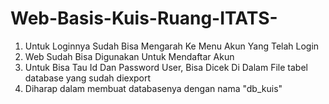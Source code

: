 # Web-Basis-Kuis-Ruang-ITATS-

1. Untuk Loginnya Sudah Bisa Mengarah Ke Menu Akun Yang Telah Login
2. Web Sudah Bisa Digunakan Untuk Mendaftar Akun
3. Untuk Bisa Tau Id Dan Password User, Bisa Dicek Di Dalam File tabel database yang sudah diexport
4. Diharap dalam membuat databasenya dengan nama "db_kuis"
